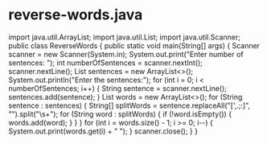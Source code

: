 # reverse-words.java
import java.util.ArrayList;
import java.util.List;
import java.util.Scanner;
public class ReverseWords {
    public static void main(String[] args) {
        Scanner scanner = new Scanner(System.in);
        System.out.print("Enter number of sentences: ");
        int numberOfSentences = scanner.nextInt();
        scanner.nextLine(); 
        List<String> sentences = new ArrayList<>();
        System.out.println("Enter the sentences:");
        for (int i = 0; i < numberOfSentences; i++) {
            String sentence = scanner.nextLine();
            sentences.add(sentence);
        }
        List<String> words = new ArrayList<>();
        for (String sentence : sentences) {
            String[] splitWords = sentence.replaceAll("[',.;:]", "").split("\\s+");
            for (String word : splitWords) {
                if (!word.isEmpty()) {
                    words.add(word);
                }
            }
        }
        for (int i = words.size() - 1; i >= 0; i--) {
            System.out.print(words.get(i) + " ");
        }
        scanner.close();
    }
}

